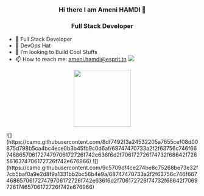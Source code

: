 ### <p align="center"> Hi there I am Ameni HAMDI 👋 </p>

### <p align="center"> Full Stack Developer </p>

- 🔭 Full Stack Developer
- 🌱 DevOps Hat 
- 🤔 I’m looking to Build Cool Stuffs
- 📫 How to reach me: ameni.hamdi@esprit.tn
![](https://media.giphy.com/media/juua9i2c2fA0AIp2iq/giphy.gif)

<p align=center>
<img width=150 src="https://camo.githubusercontent.com/6a1fc6b680ac61d3f6d110ade261ca9e77ac3b2a740795db95a1b6518d5cc486/68747470733a2f2f63756c746f667468657061727479706172726f742e636f6d2f6775657374732f68642f70617274792d6b38732e676966" />
</p>
<!--![](https://camo.githubusercontent.com/6a1fc6b680ac61d3f6d110ade261ca9e77ac3b2a740795db95a1b6518d5cc486/68747470733a2f2f63756c746f667468657061727479706172726f742e636f6d2f6775657374732f68642f70617274792d6b38732e676966) -->
![](https://camo.githubusercontent.com/8df7492f3a24532205a7655cef08d00875d798b5ca4bc4ece0b3b45fb9c0d6af/68747470733a2f2f63756c746f667468657061727479706172726f742e636f6d2f706172726f74732f68642f7265616374706172726f742e676966)
![](https://camo.githubusercontent.com/9c5709df4ce274be8c75268be73e32f7cb5baf0a9e2d8f9a1331bb2bc56b4e9a/68747470733a2f2f63756c746f667468657061727479706172726f742e636f6d2f706172726f74732f68642f706972617465706172726f742e676966)

